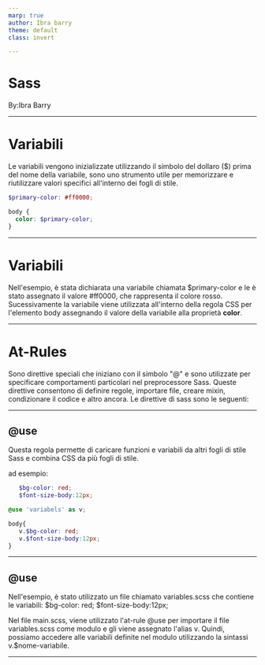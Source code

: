 ```yaml
---
marp: true
author: Ibra barry
theme: default
class: invert

---
```


 #  Sass

By:Ibra Barry

---

# Variabili
Le variabili vengono inizializzate utilizzando il simbolo del dollaro ($) prima del nome della variabile, sono uno strumento utile per memorizzare e riutilizzare valori specifici all'interno dei fogli di stile.

``` scss
$primary-color: #ff0000;

body {
  color: $primary-color;
}

```
---
# Variabili
Nell'esempio, è stata dichiarata una variabile chiamata $primary-color e le è stato assegnato il valore #ff0000, che rappresenta il colore rosso. Sucessivamente la variabile viene utilizzata  all'interno della regola CSS per l'elemento body
assegnando il valore della variabile alla proprietà **color**.

---
# At-Rules
 Sono direttive speciali che iniziano con il simbolo "@" e sono utilizzate per specificare comportamenti particolari nel preprocessore Sass. Queste direttive consentono di definire regole, importare file, creare mixin, condizionare il codice e altro ancora.
 Le direttive di sass sono le seguenti:

 ---
 
 ## @use
 Questa regola permette di caricare funzioni e variabili da altri fogli di stile Sass e combina CSS da più fogli di stile.
 
 ad esempio:
 ```scss
    $bg-color: red;
    $font-size-body:12px;
 ```
 ```scss
 @use 'variabels' as v;

 body{
    v.$bg-color: red;
    v.$font-size-body:12px;
 }
 ```
---
 ## @use
Nell'esempio, è stato utilizzato un file chiamato variables.scss che contiene le variabili:
$bg-color: red; $font-size-body:12px;

Nel file main.scss, viene utilizzato l'at-rule @use per importare il file variables.scss come modulo e gli viene assegnato l'alias v. Quindi, possiamo accedere alle variabili definite nel modulo utilizzando la sintassi v.$nome-variabile.

---

 

